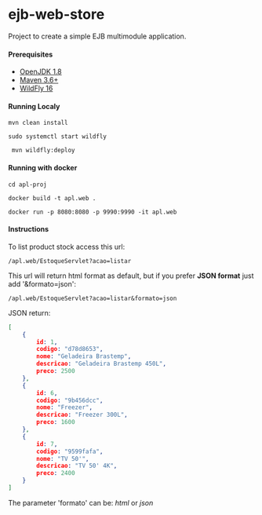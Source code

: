 # ejb-web-store
Project to create a simple EJB multimodule application.

#### Prerequisites
- [OpenJDK 1.8](http://jdk.java.net/java-se-ri/8)
- [Maven 3.6+](https://maven.apache.org/install.html)
- [WildFly 16](https://wildfly.org/news/2019/02/27/WildFly16-Final-Released/)

#### Running Localy

```SHELL
mvn clean install
```
```SHELL
sudo systemctl start wildfly
```
```SHELL
 mvn wildfly:deploy
```

#### Running with docker

```SHELL
cd apl-proj
```

```SHELL
docker build -t apl.web .
```

```SHELL
docker run -p 8080:8080 -p 9990:9990 -it apl.web
```

#### Instructions

To list product stock access this url:

```
/apl.web/EstoqueServlet?acao=listar
```

This url will return html format as default, but if you prefer **JSON format** just add '&formato=json':

```
/apl.web/EstoqueServlet?acao=listar&formato=json
```
JSON return:
```JSON
[
    {
        id: 1,
        codigo: "d78d8653",
        nome: "Geladeira Brastemp",
        descricao: "Geladeira Brastemp 450L",
        preco: 2500
    },
    {
        id: 6,
        codigo: "9b456dcc",
        nome: "Freezer",
        descricao: "Freezer 300L",
        preco: 1600
    },
    {
        id: 7,
        codigo: "9599fafa",
        nome: "TV 50'",
        descricao: "TV 50' 4K",
        preco: 2400
    }
]
```

The parameter 'formato' can be: _html_ or _json_
